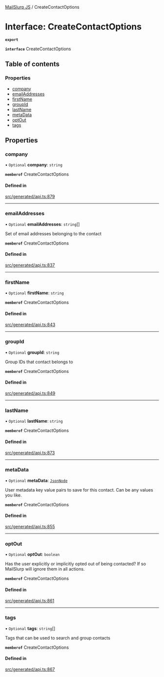 [MailSlurp JS](../README.md) / CreateContactOptions

# Interface: CreateContactOptions

**`export`**

**`interface`** CreateContactOptions

## Table of contents

### Properties

- [company](CreateContactOptions.md#company)
- [emailAddresses](CreateContactOptions.md#emailaddresses)
- [firstName](CreateContactOptions.md#firstname)
- [groupId](CreateContactOptions.md#groupid)
- [lastName](CreateContactOptions.md#lastname)
- [metaData](CreateContactOptions.md#metadata)
- [optOut](CreateContactOptions.md#optout)
- [tags](CreateContactOptions.md#tags)

## Properties

### company

• `Optional` **company**: `string`

**`memberof`** CreateContactOptions

#### Defined in

[src/generated/api.ts:879](https://github.com/mailslurp/mailslurp-client/blob/5a5ba59/src/generated/api.ts#L879)

___

### emailAddresses

• `Optional` **emailAddresses**: `string`[]

Set of email addresses belonging to the contact

**`memberof`** CreateContactOptions

#### Defined in

[src/generated/api.ts:837](https://github.com/mailslurp/mailslurp-client/blob/5a5ba59/src/generated/api.ts#L837)

___

### firstName

• `Optional` **firstName**: `string`

**`memberof`** CreateContactOptions

#### Defined in

[src/generated/api.ts:843](https://github.com/mailslurp/mailslurp-client/blob/5a5ba59/src/generated/api.ts#L843)

___

### groupId

• `Optional` **groupId**: `string`

Group IDs that contact belongs to

**`memberof`** CreateContactOptions

#### Defined in

[src/generated/api.ts:849](https://github.com/mailslurp/mailslurp-client/blob/5a5ba59/src/generated/api.ts#L849)

___

### lastName

• `Optional` **lastName**: `string`

**`memberof`** CreateContactOptions

#### Defined in

[src/generated/api.ts:873](https://github.com/mailslurp/mailslurp-client/blob/5a5ba59/src/generated/api.ts#L873)

___

### metaData

• `Optional` **metaData**: [`JsonNode`](JsonNode.md)

User metadata key value pairs to save for this contact. Can be any values you like.

**`memberof`** CreateContactOptions

#### Defined in

[src/generated/api.ts:855](https://github.com/mailslurp/mailslurp-client/blob/5a5ba59/src/generated/api.ts#L855)

___

### optOut

• `Optional` **optOut**: `boolean`

Has the user explicitly or implicitly opted out of being contacted? If so MailSlurp will ignore them in all actions.

**`memberof`** CreateContactOptions

#### Defined in

[src/generated/api.ts:861](https://github.com/mailslurp/mailslurp-client/blob/5a5ba59/src/generated/api.ts#L861)

___

### tags

• `Optional` **tags**: `string`[]

Tags that can be used to search and group contacts

**`memberof`** CreateContactOptions

#### Defined in

[src/generated/api.ts:867](https://github.com/mailslurp/mailslurp-client/blob/5a5ba59/src/generated/api.ts#L867)
